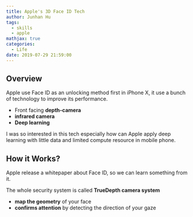 ```yaml
---
title: Apple's 3D Face ID Tech
author: Junhan Hu
tags:
  - skills
  - apple
mathjax: true
categories:
  - Life
date: 2019-07-29 21:59:00
---
```


## Overview

Apple use Face ID as an unlocking method first in iPhone X, it use a bunch of technology to improve its performance.

* Front facing **depth-camera**
* **infrared camera**
* **Deep learning**

I was so interested in this tech especially how can Apple apply deep learning with little data and limited compute resource in mobile phone.

<!-- more -->

## How it Works?

Apple release a whitepaper about Face ID, so we can learn something from it.

The whole security system is called **TrueDepth camera system**

* **map the geometry** of your face
* **confirms attention** by detecting the direction of your gaze